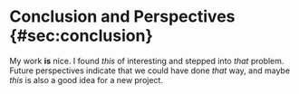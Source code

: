 
# Conclusion and Perspectives {#sec:conclusion}

My work **is** nice. I found *this* of interesting and stepped into *that* problem. Future perspectives indicate that we could have done *that* way, and maybe *this* is also a good idea for a new project.
